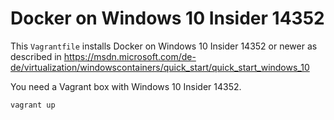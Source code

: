 # Docker on Windows 10 Insider 14352

This `Vagrantfile` installs Docker on Windows 10 Insider 14352 or newer
as described in https://msdn.microsoft.com/de-de/virtualization/windowscontainers/quick_start/quick_start_windows_10

You need a Vagrant box with Windows 10 Insider 14352.

```
vagrant up
```

